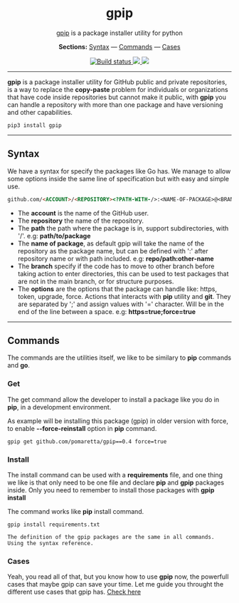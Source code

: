 <div align="center">
<h1><b>gpip</b></h1>

[gpip](https://www.github.com/pomaretta/gpip) is a package installer utility for python

**Sections:** [Syntax](#syntax) — [Commands](#commands) — [Cases](#cases)

<a href="https://github.com/pomaretta/gpip/actions">
    <img src="https://img.shields.io/github/workflow/status/pomaretta/gpip/GPIP%20Test%20%F0%9F%8C%8E/main" alt="Build status" />
</a>

<a href="https://pypi.org/project/gpip/">
    <img src="https://img.shields.io/pypi/v/gpip.svg" />
</a>

<a href="https://pypi.org/project/gpip/">
    <img src="https://img.shields.io/pypi/dm/gpip" />
</a>

</div>

---

**gpip** is a package installer utility for GitHub public and private repositories, is a way to replace the **copy-paste** problem for individuals or organizations that have code inside repositories but cannot make it public, with **gpip** you can handle a repository with more than one package and have versioning and other capabilities.

```
pip3 install gpip
```

---

## **Syntax**

We have a syntax for specify the packages like Go has. We manage to allow some options inside the same line of specification but with easy and simple use.

```html
github.com/<ACCOUNT>/<REPOSITORY><?PATH-WITH-/>:<NAME-OF-PACKAGE>@<BRANCH> <OPTIONS-KEY-VALUE>
```

- The **account** is the name of the GitHub user.
- The **repository** the name of the repository.
- The **path** the path where the package is in, support subdirectories, with '/'. e.g: **path/to/package**
- The **name of package**, as default gpip will take the name of the repository as the package name, but can be defined with ':' after repository name or with path included. e.g: **repo/path:other-name**
- The **branch** specify if the code has to move to other branch before taking action to enter directories, this can be used to test packages that are not in the main branch, or for structure purposes.
- The **options** are the options that the package can handle like: https, token, upgrade, force. Actions that interacts with **pip** utility and **git**. They are separated by ';' and assign values with '=' character. Will be in the end of the line between a space. e.g: **https=true;force=true**

---

## **Commands**

The commands are the utilities itself, we like to be similary to **pip** commands and **go**.

### **Get**

The get command allow the developer to install a package like you do in **pip**, in a development environment.

As example will be installing this package (gpip) in older version with force, to enable **--force-reinstall** option in **pip** command.

```
gpip get github.com/pomaretta/gpip==0.4 force=true
```

### **Install**

The install command can be used with a **requirements** file, and one thing we like is that only need to be one file and declare **pip** and **gpip** packages inside. Only you need to remember to install those packages with **gpip install**

The command works like **pip** install command.

```
gpip install requirements.txt
```

`The definition of the gpip packages are the same in all commands. Using the syntax reference.`


### **Cases**

Yeah, you read all of that, but you know how to use **gpip** now, the powerfull cases that maybe gpip can save your time. Let me guide you throught the different use cases that gpip has. [Check here](https://github.com/pomaretta/gpip/tree/main/readme/CASES.md)